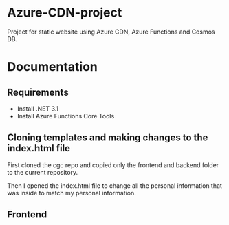 # Azure-CDN-project
Project for static website using Azure CDN, Azure Functions and Cosmos DB.

# Documentation

## Requirements

- Install .NET 3.1
- Install Azure Functions Core Tools

## Cloning templates and making changes to the index.html file

First cloned the cgc repo and copied only the frontend and backend folder to the current repository.

Then I opened the index.html file to change all the personal information that was inside to match my personal information.

## Frontend

